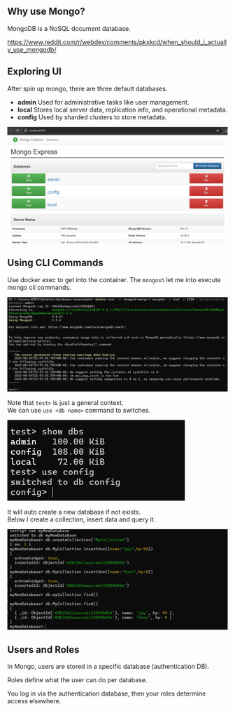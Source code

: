 ## Why use Mongo? 

MongoDB is a NoSQL document database.

https://www.reddit.com/r/webdev/comments/pkxkcd/when_should_i_actually_use_mongodb/

## Exploring UI
After spin up mongo, there are three default databases.
- **admin**  Used for administrative tasks like user management.  
- **local**  Stores local server data, replication info, and operational metadata.  
- **config**  Used by sharded clusters to store metadata.  

![](ui1.jpg)

## Using CLI Commands

Use docker exec to get into the container.
The `mongosh` let me into execute mongo cli commands.

![](cli1.jpg)

Note that `test>` is just a general context.  
We can use `use <db name>` command to switches.

![](cli2.jpg)

It will auto create a new database if not exists.  
Below I create a collection, insert data and query it.

![](cli3.jpg)

## Users and Roles

In Mongo, users are stored in a specific database (authentication DB).

Roles define what the user can do per database.

You log in via the authentication database, then your roles determine access elsewhere.
